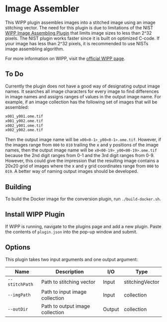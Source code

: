 # Image Assembler

This WIPP plugin assembles images into a stitched image using an image stitching vector. The need for this plugin is due to limitations of the NIST [WIPP Image Assembling Plugin](https://github.com/usnistgov/WIPP-image-assembling-plugin) that limits image sizes to less than 2^32 pixels. The NIST plugin works faster since it is built on optimized C-code. If your image has less than 2^32 pixels, it is recommended to use NISTs image assembling algorithm.

For more information on WIPP, visit the [official WIPP page](https://isg.nist.gov/deepzoomweb/software/wipp).

## To Do

Currently the plugin does not have a good way of designating output image names. It searches all image characters for every image to find differences in image names and assigns ranges of values in the output image name. For example, if an image collection has the following set of images that will be assembled:

```bash
x001_y001.ome.tif
x001_y002.ome.tif
x002_y001.ome.tif
x002_y002.ome.tif
```

Then the output image name will be `x00<0-1>_y00<0-1>.ome.tif`. However, if the images range from `000` to `010` trailing the x and y positions of the image names, then the output image name will be `x0<00-19>_y00<00-19>.ome.tif` because the 2nd digit ranges from 0-1 and the 3rd digit ranges from 0-9. However, this could give the impression that the resulting image contains a 20x20 grid of images where the x and y grid coordinates range from `000` to `019`. A better way of naming output images should be developed.

## Building

To build the Docker image for the conversion plugin, run
`./build-docker.sh`.

## Install WIPP Plugin

If WIPP is running, navigate to the plugins page and add a new plugin. Paste the contents of `plugin.json` into the pop-up window and submit.

## Options

This plugin takes two input arguments and one output argument:

| Name          | Description             | I/O    | Type   |
|---------------|-------------------------|--------|--------|
| `--stitchPath` | Path to stitching vector | Input | stitchingVector |
| `--imgPath` | Path to input image collection | Input | collection |
| `--outDir` | Path to output image collection | Output | collection |
